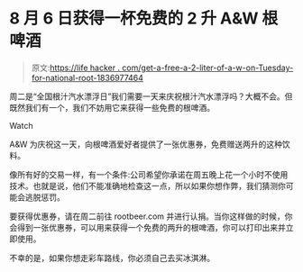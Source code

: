 # 8 月 6 日获得一杯免费的 2 升 A&W 根啤酒

> 原文:[https://life hacker . com/get-a-free-a-2-liter-of-a-w-on-Tuesday-for-national-root-1836977464](https://lifehacker.com/get-a-free-2-liter-of-a-w-on-tuesday-for-national-root-1836977464)

周二是“全国根汁汽水漂浮日”我们需要一天来庆祝根汁汽水漂浮吗？大概不会。但既然我们有一个，我们不妨用它来获得一些免费的根啤酒。

Watch

A&W 为庆祝这一天，向根啤酒爱好者提供了一张优惠券，免费赠送两升的这种饮料。

像所有好的交易一样，有一个条件:公司希望你承诺在周五晚上花一个小时不使用技术。也就是说，他们不能准确地检查这一点，所以如果你想作弊，我们猜测你可能会逃脱惩罚。

要获得优惠券，请在周二前往 rootbeer.com 并进行认捐。当你这样做的时候，你会得到一张优惠券，可以用来获得一个免费的两升的根啤酒，你可以打印出来并立即使用。

不幸的是，如果你想走彩车路线，你必须自己去买冰淇淋。